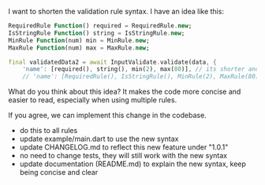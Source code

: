 I want to shorten the validation rule syntax. I have an idea like this:

```dart
RequiredRule Function() required = RequiredRule.new;
IsStringRule Function() string = IsStringRule.new;
MinRule Function(num) min = MinRule.new;
MaxRule Function(num) max = MaxRule.new;

final validatedData2 = await InputValidate.validate(data, {
    'name': [required(), string(), min(2), max(80)], // its shorter and more readable
    // 'name': [RequiredRule(), IsStringRule(), MinRule(2), MaxRule(80)],
```

What do you think about this idea? It makes the code more concise and easier to read, especially when using multiple rules.

If you agree, we can implement this change in the codebase.

- do this to all rules
- update example/main.dart to use the new syntax
- update CHANGELOG.md to reflect this new feature under "1.0.1"
- no need to change tests, they will still work with the new syntax
- update documentation (README.md) to explain the new syntax, keep being concise and clear
